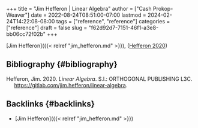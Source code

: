 +++
title = "Jim Hefferon | Linear Algebra"
author = ["Cash Prokop-Weaver"]
date = 2022-08-24T08:51:00-07:00
lastmod = 2024-02-24T14:22:08-08:00
tags = ["reference", "reference"]
categories = ["reference"]
draft = false
slug = "f62d92d7-7151-46f1-a3e8-bb06cc72f02b"
+++

[Jim Hefferon]({{< relref "jim_hefferon.md" >}}), (<a href="#citeproc_bib_item_1">Hefferon 2020</a>)


## Bibliography {#bibliography}

<style>.csl-entry{text-indent: -1.5em; margin-left: 1.5em;}</style><div class="csl-bib-body">
  <div class="csl-entry"><a id="citeproc_bib_item_1"></a>Hefferon, Jim. 2020. <i>Linear Algebra</i>. S.l.: ORTHOGONAL PUBLISHING L3C. <a href="https://gitlab.com/jim.hefferon/linear-algebra">https://gitlab.com/jim.hefferon/linear-algebra</a>.</div>
</div>


## Backlinks {#backlinks}

-   [Jim Hefferon]({{< relref "jim_hefferon.md" >}})
